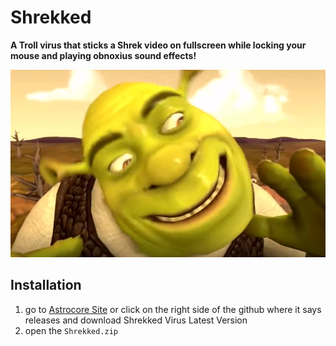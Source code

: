 # Shrekked
**A Troll virus that sticks a Shrek video on fullscreen while locking your mouse and playing obnoxius sound effects!**
<p style="text-align:center;"><img src="https://github.com/astrocore-team/Shrekked/blob/main/Assets/shrek.png?raw=true" alt="Logo" style="height: 300px; width:800px;"></p>

## Installation
1. go to [Astrocore Site](https://astrocore.net/shrekked) or click on the right side of the github where it says releases and download Shrekked Virus Latest Version
2. open the ``Shrekked.zip``